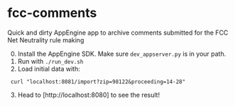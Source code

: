 fcc-comments
============

Quick and dirty AppEngine app to archive comments submitted for the FCC Net Neutrality rule making

0. Install the AppEngine SDK. Make sure `dev_appserver.py` is in your path. 
1. Run with `./run_dev.sh`
2. Load initial data with:
```
 curl "localhost:8081/import?zip=98122&proceeding=14-28"
```
3. Head to [http://localhost:8080] to see the result!

